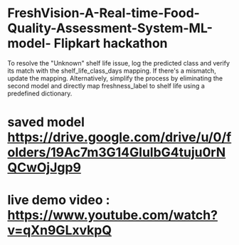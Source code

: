 # FreshVision-A-Real-time-Food-Quality-Assessment-System-ML-model- Flipkart hackathon 
 To resolve the "Unknown" shelf life issue, log the predicted class and verify its match with the shelf_life_class_days mapping. If there's a mismatch, update the mapping. Alternatively, simplify the process by eliminating the second model and directly map freshness_label to shelf life using a predefined dictionary.

# saved model https://drive.google.com/drive/u/0/folders/19Ac7m3G14GlulbG4tuju0rNQCwOjJgp9
# live demo video : https://www.youtube.com/watch?v=qXn9GLxvkpQ
